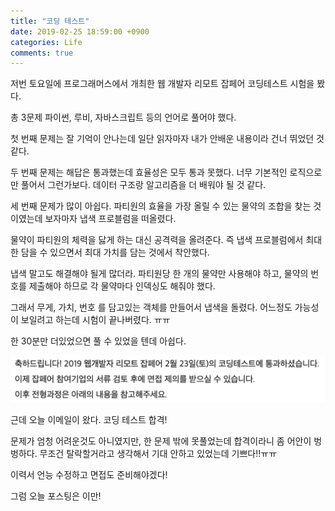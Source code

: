 ```yaml
---
title: "코딩 테스트"
date: 2019-02-25 18:59:00 +0900
categories: Life
comments: true
---
```


저번 토요일에 프로그래머스에서 개최한 웹 개발자 리모트 잡페어 코딩테스트 시험을 봤다.

총 3문제 파이썬, 루비, 자바스크립트 등의 언어로 풀어야 했다.

첫 번째 문제는 잘 기억이 안나는데 일단 읽자마자 내가 안배운 내용이라 건너 뛰었던 것 같다.

두 번째 문제는 해답은 통과했는데 효율성은 모두 통과 못했다. 너무 기본적인 로직으로만 풀어서 그런가보다. 데이터 구조랑 알고리즘을 더 배워야 될 것 같다.

세 번째 문제가 많이 아쉽다. 파티원의 효율을 가장 올릴 수 있는 물약의 조합을 찾는 것이였는데 보자마자 냅색 프로블럼을 떠올렸다.

물약이 파티원의 체력을 닳게 하는 대신 공격력을 올려준다. 즉 냅색 프로블럼에서 최대한 담을 수 있으면서 최대 가치를 담는 것에서 착안했다.

냅색 말고도 해결해야 될게 많더라. 파티원당 한 개의 물약만 사용해야 하고, 물약의 번호를 제출해야 하므로 각 물약마다 인덱싱도 해줘야 했다.

그래서 무게, 가치, 번호 를 담고있는 객체를 만들어서 냅색을 돌렸다. 어느정도 가능성이 보일려고 하는데 시험이 끝나버렸다. ㅠㅠ

한 30분만 더있었으면 풀 수 있었을 텐데 아쉽다.

![coding-test](https://github.com/DeveloperKHJ/DeveloperKHJ.github.io/blob/master/_images/coding-test-pass.png?raw=true)


근데 오늘 이메일이 왔다. 코딩 테스트 합격!

문제가 엄청 어려운것도 아니였지만, 한 문제 밖에 못풀었는데 합격이라니 좀 어안이 벙벙하다. 무조건 탈락할거라고 생각해서 기대 안하고 있었는데 기쁘다!!ㅠㅠ

이력서 언능 수정하고 면접도 준비해야겠다!

그럼 오늘 포스팅은 이만!
